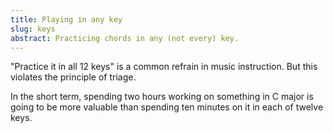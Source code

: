```yaml
---
title: Playing in any key
slug: keys
abstract: Practicing chords in any (not every) key.
---
```


"Practice it in all 12 keys" is a common refrain in music instruction. 
But this violates the principle of triage.

In the short term,
spending two hours working on something in C major
is going to be more valuable 
than spending ten minutes on it in each of twelve keys. 
